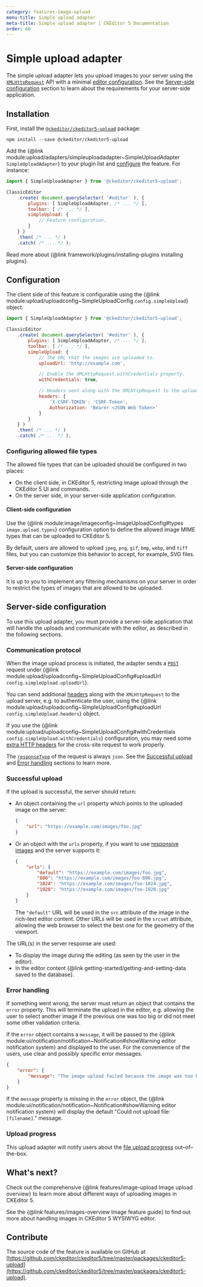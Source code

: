 ```yaml
---
category: features-image-upload
menu-title: Simple upload adapter
meta-title: Simple upload adapter | CKEditor 5 Documentation
order: 60
---
```


# Simple upload adapter

The simple upload adapter lets you upload images to your server using the [`XMLHttpRequest`](https://developer.mozilla.org/en-US/docs/Web/API/XMLHttpRequest) API with a minimal [editor configuration](#configuration). See the [Server-side configuration](#server-side-configuration) section to learn about the requirements for your server-side application.

## Installation

First, install the [`@ckeditor/ckeditor5-upload`](https://www.npmjs.com/package/@ckeditor/ckeditor5-upload) package:

```plaintext
npm install --save @ckeditor/ckeditor5-upload
```

Add the {@link module:upload/adapters/simpleuploadadapter~SimpleUploadAdapter `SimpleUploadAdapter`} to your plugin list and [configure](#configuration) the feature. For instance:

```js
import { SimpleUploadAdapter } from '@ckeditor/ckeditor5-upload';

ClassicEditor
	.create( document.querySelector( '#editor' ), {
		plugins: [ SimpleUploadAdapter, /* ... */ ],
		toolbar: [ /* ... */ ],
		simpleUpload: {
			// Feature configuration.
		}
	} )
	.then( /* ... */ )
	.catch( /* ... */ );
```

<info-box info>
	Read more about {@link framework/plugins/installing-plugins installing plugins}.
</info-box>

## Configuration

The client side of this feature is configurable using the {@link module:upload/uploadconfig~SimpleUploadConfig `config.simpleUpload`} object.

```js
import { SimpleUploadAdapter } from '@ckeditor/ckeditor5-upload';

ClassicEditor
	.create( document.querySelector( '#editor' ), {
		plugins: [ SimpleUploadAdapter, /* ... */ ],
		toolbar: [ /* ... */ ],
		simpleUpload: {
			// The URL that the images are uploaded to.
			uploadUrl: 'http://example.com',

			// Enable the XMLHttpRequest.withCredentials property.
			withCredentials: true,

			// Headers sent along with the XMLHttpRequest to the upload server.
			headers: {
				'X-CSRF-TOKEN': 'CSRF-Token',
				Authorization: 'Bearer <JSON Web Token>'
			}
		}
	} )
	.then( /* ... */ )
	.catch( /* ... */ );
```

### Configuring allowed file types

The allowed file types that can be uploaded should be configured in two places:

* On the client side, in CKEditor&nbsp;5, restricting image upload through the CKEditor&nbsp;5 UI and commands.
* On the server side, in your server-side application configuration.

#### Client-side configuration

Use the {@link module:image/imageconfig~ImageUploadConfig#types `image.upload.types`} configuration option to define the allowed image MIME types that can be uploaded to CKEditor&nbsp;5.

By default, users are allowed to upload `jpeg`, `png`, `gif`, `bmp`, `webp`, and `tiff` files, but you can customize this behavior to accept, for example, SVG files.

#### Server-side configuration

It is up to you to implement any filtering mechanisms on your server in order to restrict the types of images that are allowed to be uploaded.

## Server-side configuration

To use this upload adapter, you must provide a server-side application that will handle the uploads and communicate with the editor, as described in the following sections.

### Communication protocol

When the image upload process is initiated, the adapter sends a [`POST`](https://developer.mozilla.org/en-US/docs/Web/HTTP/Methods/POST) request under {@link module:upload/uploadconfig~SimpleUploadConfig#uploadUrl `config.simpleUpload.uploadUrl`}.

You can send additional [headers](https://developer.mozilla.org/en-US/docs/Web/HTTP/Headers) along with the `XMLHttpRequest` to the upload server, e.g. to authenticate the user, using the {@link module:upload/uploadconfig~SimpleUploadConfig#uploadUrl `config.simpleUpload.headers`} object.

If you use the {@link module:upload/uploadconfig~SimpleUploadConfig#withCredentials `config.simpleUpload.withCredentials`} configuration, you may need some [extra HTTP headers](https://developer.mozilla.org/en-US/docs/Web/HTTP/CORS) for the cross-site request to work properly.

The [`responseType`](https://developer.mozilla.org/en-US/docs/Web/API/XMLHttpRequest/responseType) of the request is always `json`. See the [Successful upload](#successful-upload) and [Error handling](#error-handling) sections to learn more.

### Successful upload

If the upload is successful, the server should return:

* An object containing the `url` property which points to the uploaded image on the server:

	```json
	{
		"url": "https://example.com/images/foo.jpg"
	}
	```

* Or an object with the `urls` property, if you want to use [responsive images](https://developer.mozilla.org/en-US/docs/Learn/HTML/Multimedia_and_embedding/Responsive_images) and the server supports it:

	```json
	{
		"urls": {
			"default": "https://example.com/images/foo.jpg",
			"800": "https://example.com/images/foo-800.jpg",
			"1024": "https://example.com/images/foo-1024.jpg",
			"1920": "https://example.com/images/foo-1920.jpg"
		}
	}
	```

	The `"default"` URL will be used in the `src` attribute of the image in the rich-text editor content. Other URLs will be used in the `srcset` attribute, allowing the web browser to select the best one for the geometry of the viewport.

The URL(s) in the server response are used:

* To display the image during the editing (as seen by the user in the editor).
* In the editor content {@link getting-started/getting-and-setting-data saved to the database}.

### Error handling

If something went wrong, the server must return an object that contains the `error` property. This will terminate the upload in the editor, e.g. allowing the user to select another image if the previous one was too big or did not meet some other validation criteria.

If the `error` object contains a `message`, it will be passed to the {@link module:ui/notification/notification~Notification#showWarning editor notification system} and displayed to the user. For the convenience of the users, use clear and possibly specific error messages.

```json
{
	"error": {
		"message": "The image upload failed because the image was too big (max 1.5MB)."
	}
}
```

If the `message` property is missing in the `error` object, the {@link module:ui/notification/notification~Notification#showWarning editor notification system} will display the default "Could not upload file: `[filename]`." message.

### Upload progress

This upload adapter will notify users about the [file upload progress](https://developer.mozilla.org/en-US/docs/Web/API/XMLHttpRequest/progress_event) out–of–the–box.

## What's next?

Check out the comprehensive {@link features/image-upload Image upload overview} to learn more about different ways of uploading images in CKEditor&nbsp;5.

See the {@link features/images-overview Image feature guide} to find out more about handling images in CKEditor&nbsp;5 WYSIWYG editor.

## Contribute

The source code of the feature is available on GitHub at [https://github.com/ckeditor/ckeditor5/tree/master/packages/ckeditor5-upload](https://github.com/ckeditor/ckeditor5/tree/master/packages/ckeditor5-upload).
